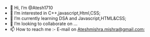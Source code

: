 - 👋 Hi, I’m @Atesh1710
- 👀 I’m interested in C++,javascript,Html,CSS;
- 🌱 I’m currently learning DSA and Javascript,HTML&CSS;
- 💞️ I’m looking to collaborate on ...
- 📫 How to reach me :- E-mail on Ateshmishra.mishra@gmail.com;

<!---
Atesh1710/Atesh1710 is a ✨ special ✨ repository because its `README.md` (this file) appears on your GitHub profile.
You can click the Preview link to take a look at your changes.
--->
